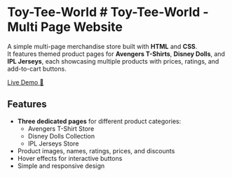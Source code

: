 # Toy-Tee-World                                                                                                                                                                 # Toy-Tee-World - Multi Page Website
A simple multi-page merchandise store built with **HTML** and **CSS**.  
It features themed product pages for **Avengers T-Shirts**, **Disney Dolls**, and **IPL Jerseys**, each showcasing multiple products with prices, ratings, and add-to-cart buttons.

[Live Demo 🔗](https://madhumidha28.github.io/Toy-Tee-World/index.html)

## Features
- **Three dedicated pages** for different product categories:
  - Avengers T-Shirt Store
  - Disney Dolls Collection
  - IPL Jerseys Store
- Product images, names, ratings, prices, and discounts
- Hover effects for interactive buttons
- Simple and responsive design 
